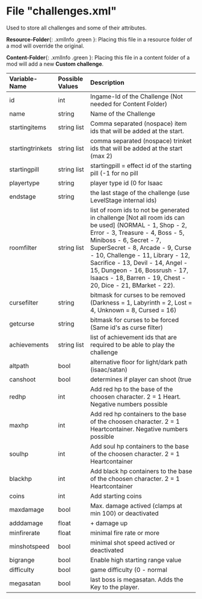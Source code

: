 # File "challenges.xml"

Used to store all challenges and some of their attributes.

**Resource-Folder**{: .xmlInfo .green }: Placing this file in a resource folder of a mod will override the original.

**Content-Folder**{: .xmlInfo .green }: Placing this file in a content folder of a mod will add a new **Custom challenge**.


| Variable-Name | Possible Values | Description |
|:--|:--|:--|
|id|int|Ingame-Id of the Challenge (Not needed for Content Folder)|
|name|string|Name of the Challenge|
|startingitems|string list|Comma separated (nospace) item ids that will be added at the start.|
|startingtrinkets|string list|comma separated (nospace) trinket ids that will be added at the start (max 2)|
|startingpill|string list|startingpill = effect id of the starting pill (-1 for no pill | default))|
|playertype|string|player type id  (0 for Isaac | default). Custom characters cant be defined this way! Use LUA code instead.|
|endstage|string|the last stage of the challenge (use LevelStage internal ids)|
|roomfilter|string list|list of room ids to not be generated in challenge [Not all room ids can be used] (NORMAL - 1, Shop - 2, Error - 3, Treasure - 4, Boss - 5, Miniboss - 6, Secret - 7, SuperSecret - 8, Arcade - 9, Curse - 10, Challenge - 11, Library - 12, Sacrifice - 13, Devil - 14, Angel - 15, Dungeon - 16, Bossrush - 17, Isaacs - 18, Barren - 19, Chest - 20, Dice - 21, BMarket - 22).|
|cursefilter|string|bitmask for curses to be removed (Darkness = 1, Labyrinth = 2, Lost = 4, Unknown = 8, Cursed = 16)|
|getcurse|string|bitmask for curses to be forced (Same id's as curse filter)|
|achievements|string list|list of achievement ids that are required to be able to play the challenge|
|altpath|bool|alternative floor for light/dark path (isaac/satan)|
|canshoot|bool|determines if player can shoot (true | default)|
|redhp|int|Add red hp to the base of the choosen character. 2 = 1 Heart. Negative numbers possible|
|maxhp|int|Add red hp containers to the base of the choosen character. 2 = 1 Heartcontainer. Negative numbers possible|
|soulhp|int|Add soul hp containers to the base of the choosen character. 2 = 1 Heartcontainer|
|blackhp|int|Add black hp containers to the base of the choosen character. 2 = 1 Heartcontainer|
|coins|int|Add starting coins|
|maxdamage|bool|Max. damage actived (clamps at min 100) or deactivated|
|adddamage|float|+ damage up|
|minfirerate|float|minimal fire rate or more|
|minshotspeed|bool|minimal shot speed actived or deactivated|
|bigrange|bool|Enable high starting range value|
|difficulty|bool|game difficulty (0 - normal | default, 1 - hard | 2 - Greed | 3 - Greedier) Greed and greedier mode work, but when killing Ultra Greed, the big Chest spawns, instead of a trophy|
|megasatan|bool|last boss is megasatan. Adds the Key to the player.|